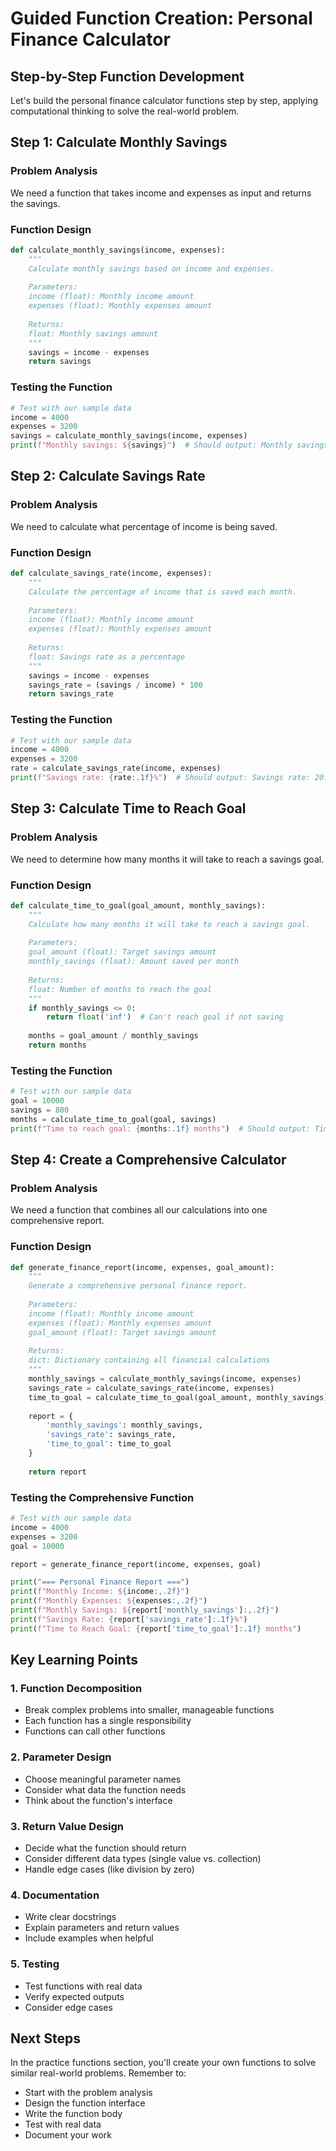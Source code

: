 # Guided Function Creation: Personal Finance Calculator

## Step-by-Step Function Development

Let's build the personal finance calculator functions step by step, applying computational thinking to solve the real-world problem.

## Step 1: Calculate Monthly Savings

### Problem Analysis
We need a function that takes income and expenses as input and returns the savings.

### Function Design
```python
def calculate_monthly_savings(income, expenses):
    """
    Calculate monthly savings based on income and expenses.
    
    Parameters:
    income (float): Monthly income amount
    expenses (float): Monthly expenses amount
    
    Returns:
    float: Monthly savings amount
    """
    savings = income - expenses
    return savings
```

### Testing the Function
```python
# Test with our sample data
income = 4000
expenses = 3200
savings = calculate_monthly_savings(income, expenses)
print(f"Monthly savings: ${savings}")  # Should output: Monthly savings: $800
```

## Step 2: Calculate Savings Rate

### Problem Analysis
We need to calculate what percentage of income is being saved.

### Function Design
```python
def calculate_savings_rate(income, expenses):
    """
    Calculate the percentage of income that is saved each month.
    
    Parameters:
    income (float): Monthly income amount
    expenses (float): Monthly expenses amount
    
    Returns:
    float: Savings rate as a percentage
    """
    savings = income - expenses
    savings_rate = (savings / income) * 100
    return savings_rate
```

### Testing the Function
```python
# Test with our sample data
income = 4000
expenses = 3200
rate = calculate_savings_rate(income, expenses)
print(f"Savings rate: {rate:.1f}%")  # Should output: Savings rate: 20.0%
```

## Step 3: Calculate Time to Reach Goal

### Problem Analysis
We need to determine how many months it will take to reach a savings goal.

### Function Design
```python
def calculate_time_to_goal(goal_amount, monthly_savings):
    """
    Calculate how many months it will take to reach a savings goal.
    
    Parameters:
    goal_amount (float): Target savings amount
    monthly_savings (float): Amount saved per month
    
    Returns:
    float: Number of months to reach the goal
    """
    if monthly_savings <= 0:
        return float('inf')  # Can't reach goal if not saving
    
    months = goal_amount / monthly_savings
    return months
```

### Testing the Function
```python
# Test with our sample data
goal = 10000
savings = 800
months = calculate_time_to_goal(goal, savings)
print(f"Time to reach goal: {months:.1f} months")  # Should output: Time to reach goal: 12.5 months
```

## Step 4: Create a Comprehensive Calculator

### Problem Analysis
We need a function that combines all our calculations into one comprehensive report.

### Function Design
```python
def generate_finance_report(income, expenses, goal_amount):
    """
    Generate a comprehensive personal finance report.
    
    Parameters:
    income (float): Monthly income amount
    expenses (float): Monthly expenses amount
    goal_amount (float): Target savings amount
    
    Returns:
    dict: Dictionary containing all financial calculations
    """
    monthly_savings = calculate_monthly_savings(income, expenses)
    savings_rate = calculate_savings_rate(income, expenses)
    time_to_goal = calculate_time_to_goal(goal_amount, monthly_savings)
    
    report = {
        'monthly_savings': monthly_savings,
        'savings_rate': savings_rate,
        'time_to_goal': time_to_goal
    }
    
    return report
```

### Testing the Comprehensive Function
```python
# Test with our sample data
income = 4000
expenses = 3200
goal = 10000

report = generate_finance_report(income, expenses, goal)

print("=== Personal Finance Report ===")
print(f"Monthly Income: ${income:,.2f}")
print(f"Monthly Expenses: ${expenses:,.2f}")
print(f"Monthly Savings: ${report['monthly_savings']:,.2f}")
print(f"Savings Rate: {report['savings_rate']:.1f}%")
print(f"Time to Reach Goal: {report['time_to_goal']:.1f} months")
```

## Key Learning Points

### 1. Function Decomposition
- Break complex problems into smaller, manageable functions
- Each function has a single responsibility
- Functions can call other functions

### 2. Parameter Design
- Choose meaningful parameter names
- Consider what data the function needs
- Think about the function's interface

### 3. Return Value Design
- Decide what the function should return
- Consider different data types (single value vs. collection)
- Handle edge cases (like division by zero)

### 4. Documentation
- Write clear docstrings
- Explain parameters and return values
- Include examples when helpful

### 5. Testing
- Test functions with real data
- Verify expected outputs
- Consider edge cases

## Next Steps

In the practice functions section, you'll create your own functions to solve similar real-world problems. Remember to:
- Start with the problem analysis
- Design the function interface
- Write the function body
- Test with real data
- Document your work